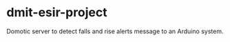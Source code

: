 dmit-esir-project
=================

Domotic server to detect falls and rise alerts message to an Arduino system.
